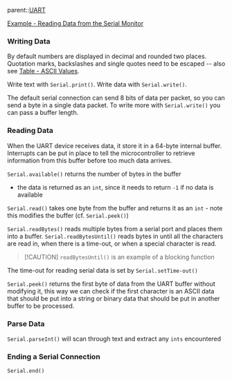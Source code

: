 parent::[UART](UART.md)

[Example - Reading Data from the Serial Monitor](Example%20-%20Reading%20Data%20from%20the%20Serial%20Monitor.md)

### Writing Data

By default numbers are displayed in decimal and rounded two places. Quotation marks, backslashes and single quotes need to be escaped -- also see [Table - ASCII Values](Table%20-%20ASCII%20Values.md). 

Write text with `Serial.print()`. Write data with `Serial.write()`. 

The default serial connection can send 8 bits of data per packet, so you can send a byte in a single data packet. To write more with `Serial.write()` you can pass a buffer length. 

### Reading Data

When the UART device receives data, it store it in a 64-byte internal buffer. Interrupts can be put in place to tell the microcontroller to retrieve information from this buffer before too much data arrives. 

`Serial.available()` returns the number of bytes in the buffer
- the data is returned as an `int`, since it needs to return `-1` if no data is available

`Serial.read()` takes one byte from the buffer and returns it as an `int`  - note this modifies the buffer (cf. `Serial.peek()`)

`Serial.readBytes()` reads multiple bytes from a serial port and places them into a buffer. `Serial.readBytesUntil()` reads bytes in until all the characters are read in, when there is a time-out, or when a special character is read. 

> [!CAUTION] `readBytesUntil()` is an example of a blocking function

The time-out for reading serial data is set by `Serial.setTime-out()`

`Serial.peek()` returns the first byte of data from the UART buffer without modifying it, this way we can check if the first character is an ASCII data that should be put into a string or binary data that should be put in another buffer to be processed.

### Parse Data

`Serial.parseInt()` will scan through text and extract any `ints` encountered


### Ending a Serial Connection

`Serial.end()`

